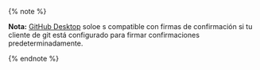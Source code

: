 {% note %}

**Nota:** [GitHub Desktop](https://desktop.github.com/) soloe s compatible con firmas de confirmación si tu cliente de git está configurado para firmar confirmaciones predeterminadamente.

{% endnote %}

